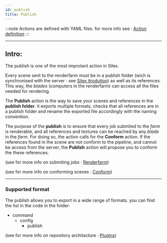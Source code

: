 ```yaml
---
id: publish
title: Publish
---
```




:::note
Actions are defined with YAML files. for more info see : [Action definition](../Client/action-definition.mdx)
:::

___

## Intro:

The publish is one of the most improtant action in Silex.

Every scene sent to the renderfarm must be in a publish folder (wich is synchronised with the server : see [Silex itrodution](../Silex.md)) as well as its references. This way, the _blades_ (computers in the renderfarm) can access all the files needed for rendering.

The **Publish** action is the way to save your scenes and references in the **publish folder**. it exports multiple formats, checks that all references are in a publish folder and rename the exported file accordingly with the naming convention.

The purpose of the **publish** is to ensure that every job submited to the _farm_ is renderable, and all references and textures can be reached by any _blade_ in the _farm_. For doing so, the action calls for the **Conform** action. If the references found in the scene are not conform to the pipeline, and cannot be access from the server, the **Publish** action will propose you to conform the these references.

(see for more info on submiting jobs : [Renderfarm](../../Renderfarm/renderfarm.md))

(see for more info on conforming scenes : [Conform](./conform.md))

---

### Supported format

The publish allows you to export in a wide range of formats. you can find the list in the code in the folder:

- command
  - config
    - publish

(see for more info on repository architacture : [Plugins](../Plugins/Plugins.md))
